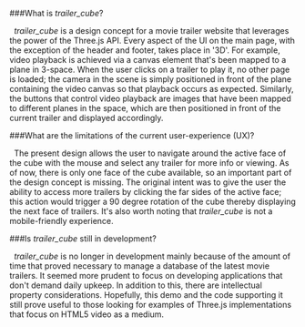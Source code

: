 ###What is *trailer_cube*?  

&nbsp; *trailer_cube* is a design concept for a movie trailer website that leverages the power of the Three.js API. Every aspect of the UI on the main page, with the exception of the header and footer, takes place in '3D'. For example, video playback is achieved via a canvas element that's been mapped to a plane in 3-space. When the user clicks on a trailer to play it, no other page is loaded; the camera in the scene is simply positioned in front of the plane containing the video canvas so that playback occurs as expected. Similarly, the buttons that control video playback are images that have been mapped to different planes in the space, which are then positioned in front of the current trailer and displayed accordingly.

###What are the limitations of the current user-experience (UX)?

&nbsp; The present design allows the user to navigate around the active face of the cube with the mouse and select any trailer for more info or viewing. As of now, there is only one face of the cube available, so an important part of the design concept is missing. The original intent was to give the user the ability to access more trailers by clicking the far sides of the active face; this action would trigger a 90 degree rotation of the cube thereby displaying the next face of trailers. It's also worth noting that *trailer_cube* is not a mobile-friendly experience.

###Is *trailer_cube* still in development?

&nbsp; *trailer_cube* is no longer in development mainly because of the amount of time that proved necessary to manage a database of the latest movie trailers. It seemed more prudent to focus on developing applications that don't demand daily upkeep. In addition to this, there are intellectual property considerations. Hopefully, this demo and the code supporting it still prove useful to those looking for examples of Three.js implementations that focus on HTML5 video as a medium.
